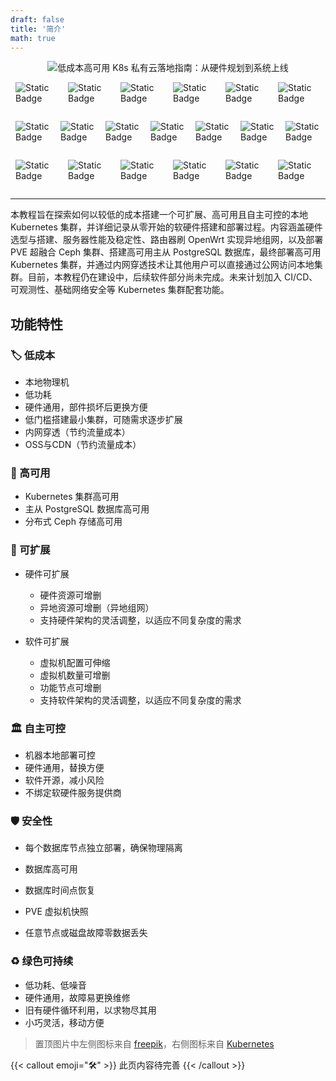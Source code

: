 ```yaml
---
draft: false
title: '简介'
math: true
---
```

<div align="center">
  <img src="https://cdn.tsanfer.com/image/2025-8-9_16-35-49_vmk57h411s.svg" alt="低成本高可用 K8s 私有云落地指南：从硬件规划到系统上线">
</div>

<div style="display:flex;justify-content:center;gap:8px;" class="img-div">

![]()

![Static Badge](https://img.shields.io/badge/%F0%9F%8F%B7%20%E4%BD%8E%E6%88%90%E6%9C%AC-brightgreen?style=for-the-badge)

![Static Badge](https://img.shields.io/badge/%F0%9F%94%84%20%E9%AB%98%E5%8F%AF%E7%94%A8-blue?style=for-the-badge)

![Static Badge](https://img.shields.io/badge/%F0%9F%A7%A9%20%E5%8F%AF%E6%89%A9%E5%B1%95-yellow?style=for-the-badge)

![Static Badge](https://img.shields.io/badge/%F0%9F%8F%9B%20%E8%87%AA%E4%B8%BB%E5%8F%AF%E6%8E%A7-red?style=for-the-badge)

![Static Badge](https://img.shields.io/badge/%F0%9F%9B%A1%EF%B8%8F%20%E5%AE%89%E5%85%A8%E6%80%A7-grey?style=for-the-badge)

![Static Badge](https://img.shields.io/badge/%E2%99%BB%EF%B8%8F%20%E7%BB%BF%E8%89%B2%E5%8F%AF%E6%8C%81%E7%BB%AD-green?style=for-the-badge)

</div>

<div style="display:flex;justify-content:center;gap:8px;" class="img-div">

![]()

![Static Badge](https://img.shields.io/badge/OpenWrt-%2300B5E2?style=flat-square&logo=OpenWrt&logoColor=white)

![Static Badge](https://img.shields.io/badge/Proxmox-%23E57000?style=flat-square&logo=proxmox&logoColor=white)

![Static Badge](https://img.shields.io/badge/Ceph-%23EF5C55?style=flat-square&logo=Ceph&logoColor=white)

![Static Badge](https://img.shields.io/badge/EasyTier-%236A9CFC?style=flat-square&logoColor=white)

![Static Badge](https://img.shields.io/badge/Kubernetes-%23326CE5?style=flat-square&logo=Kubernetes&logoColor=white)

![Static Badge](https://img.shields.io/badge/PostgreSQL-%234169E1?style=flat-square&logo=PostgreSQL&logoColor=white)

![Static Badge](https://img.shields.io/badge/Hugo-%23FF4088?style=flat-square&logo=Hugo&logoColor=white)
</div>

<div style="display:flex;justify-content:center;gap:8px;" class="img-div">

![]()

![Static Badge](https://img.shields.io/badge/%F0%9F%9B%A0%EF%B8%8F%20%E8%87%AA%E5%BB%BA%E6%9C%8D%E5%8A%A1%E5%99%A8-grey?style=flat-square)

![Static Badge](https://img.shields.io/badge/%F0%9F%93%8C%20%E7%A1%AC%E4%BB%B6%E5%86%8D%E5%88%A9%E7%94%A8-grey?style=flat-square)

![Static Badge](https://img.shields.io/badge/%F0%9F%94%8D%20%E6%9C%8D%E5%8A%A1%E5%99%A8%E6%B5%8B%E8%AF%95-grey?style=flat-square&logoColor=white)

![Static Badge](https://img.shields.io/badge/%F0%9F%94%97%20%E5%BC%82%E5%9C%B0%E7%BB%84%E7%BD%91-blue?style=flat-square)

![Static Badge](https://img.shields.io/badge/%F0%9F%94%97%20%E5%86%85%E7%BD%91%E7%A9%BF%E9%80%8F-blue?style=flat-square)

![Static Badge](https://img.shields.io/badge/%F0%9F%9B%A1%EF%B8%8F%20%E4%B8%BB%E4%BB%8E%E6%95%B0%E6%8D%AE%E5%BA%93%E7%89%A9%E7%90%86%E9%9A%94%E7%A6%BB-grey?style=flat-square)
</div>

<!-- <div style="display:flex;justify-content:center;gap:8px;" align="center">
  <img src="https://img.shields.io/badge/%F0%9F%8F%B7%20%E4%BD%8E%E6%88%90%E6%9C%AC-brightgreen?style=for-the-badge" alt="Static Badge">
  <img src="https://img.shields.io/badge/%F0%9F%94%84%20%E9%AB%98%E5%8F%AF%E7%94%A8-blue?style=for-the-badge" alt="Static Badge">
  <img src="https://img.shields.io/badge/%F0%9F%A7%A9%20%E5%8F%AF%E6%89%A9%E5%B1%95-yellow?style=for-the-badge" alt="Static Badge">
  <img src="https://img.shields.io/badge/%F0%9F%8F%9B%20%E8%87%AA%E4%B8%BB%E5%8F%AF%E6%8E%A7-red?style=for-the-badge" alt="Static Badge">
  <img src="https://img.shields.io/badge/%F0%9F%9B%A1%EF%B8%8F%20%E5%AE%89%E5%85%A8%E6%80%A7-grey?style=for-the-badge" alt="Static Badge">
  <img src="https://img.shields.io/badge/%E2%99%BB%EF%B8%8F%20%E7%BB%BF%E8%89%B2%E5%8F%AF%E6%8C%81%E7%BB%AD-green?style=for-the-badge" alt="Static Badge">
</div>

<div style="display:flex;justify-content:center;gap:8px;" align="center">
  <img src="https://img.shields.io/badge/OpenWrt-%2300B5E2?style=flat-square&logo=OpenWrt&logoColor=white" alt="Static Badge">
  <img src="https://img.shields.io/badge/Proxmox-%23E57000?style=flat-square&logo=proxmox&logoColor=white" alt="Static Badge">
  <img src="https://img.shields.io/badge/Ceph-%23EF5C55?style=flat-square&logo=Ceph&logoColor=white" alt="Static Badge">
  <img src="https://img.shields.io/badge/EasyTier-%236A9CFC?style=flat-square&logoColor=white" alt="Static Badge">
  <img src="https://img.shields.io/badge/Kubernetes-%23326CE5?style=flat-square&logo=Kubernetes&logoColor=white" alt="Static Badge">
  <img src="https://img.shields.io/badge/PostgreSQL-%234169E1?style=flat-square&logo=PostgreSQL&logoColor=white" alt="Static Badge">
  <img src="https://img.shields.io/badge/Hugo-%23FF4088?style=flat-square&logo=Hugo&logoColor=white" alt="Static Badge">
</div>

<div style="display:flex;justify-content:center;gap:8px;" align="center">
  <img src="https://img.shields.io/badge/%F0%9F%9B%A0%EF%B8%8F%20%E8%87%AA%E5%BB%BA%E6%9C%8D%E5%8A%A1%E5%99%A8-grey?style=flat-square" alt="Static Badge">
  <img src="https://img.shields.io/badge/%F0%9F%93%8C%20%E7%A1%AC%E4%BB%B6%E5%86%8D%E5%88%A9%E7%94%A8-grey?style=flat-square" alt="Static Badge">
  <img src="https://img.shields.io/badge/%F0%9F%94%8D%20%E6%9C%8D%E5%8A%A1%E5%99%A8%E6%B5%8B%E8%AF%95-grey?style=flat-square&logoColor=white" alt="Static Badge">
  <img src="https://img.shields.io/badge/%F0%9F%94%97%20%E5%BC%82%E5%9C%B0%E7%BB%84%E7%BD%91-blue?style=flat-square" alt="Static Badge">
  <img src="https://img.shields.io/badge/%F0%9F%94%97%20%E5%86%85%E7%BD%91%E7%A9%BF%E9%80%8F-blue?style=flat-square" alt="Static Badge">
  <img src="https://img.shields.io/badge/%F0%9F%9B%A1%EF%B8%8F%20%E4%B8%BB%E4%BB%8E%E6%95%B0%E6%8D%AE%E5%BA%93%E7%89%A9%E7%90%86%E9%9A%94%E7%A6%BB-grey?style=flat-square" alt="Static Badge">
</div> -->

---

本教程旨在探索如何以较低的成本搭建一个可扩展、高可用且自主可控的本地 Kubernetes 集群，并详细记录从零开始的软硬件搭建和部署过程。内容涵盖硬件选型与搭建、服务器性能及稳定性、路由器刷 OpenWrt 实现异地组网，以及部署 PVE 超融合 Ceph 集群、搭建高可用主从 PostgreSQL 数据库，最终部署高可用 Kubernetes 集群，并通过内网穿透技术让其他用户可以直接通过公网访问本地集群。目前，本教程仍在建设中，后续软件部分尚未完成。未来计划加入 CI/CD、可观测性、基础网络安全等 Kubernetes 集群配套功能。

## 功能特性

### 🏷 低成本

- 本地物理机
- 低功耗
- 硬件通用，部件损坏后更换方便
- 低门槛搭建最小集群，可随需求逐步扩展
- 内网穿透（节约流量成本）
- OSS与CDN（节约流量成本）

### 🔄 高可用

- Kubernetes 集群高可用
- 主从 PostgreSQL 数据库高可用
- 分布式 Ceph 存储高可用

### 🧩 可扩展

- 硬件可扩展

  - 硬件资源可增删
  - 异地资源可增删（异地组网）
  - 支持硬件架构的灵活调整，以适应不同复杂度的需求
- 软件可扩展

  - 虚拟机配置可伸缩
  - 虚拟机数量可增删
  - 功能节点可增删
  - 支持软件架构的灵活调整，以适应不同复杂度的需求

### 🏛 自主可控

- 机器本地部署可控
- 硬件通用，替换方便
- 软件开源，减小风险
- 不绑定软硬件服务提供商

### 🛡️ 安全性

- 每个数据库节点独立部署，确保物理隔离
- 数据库高可用
- 数据库时间点恢复
- PVE 虚拟机快照

- 任意节点或磁盘故障零数据丢失

### ♻️ 绿色可持续

- 低功耗、低噪音
- 硬件通用，故障易更换维修
- 旧有硬件循环利用，以求物尽其用
- 小巧灵活，移动方便


> 置顶图片中左侧图标来自 [freepik](https://www.freepik.com/icon/database_13551626)，右侧图标来自 [Kubernetes](https://github.com/kubernetes/kubernetes/blob/master/logo/logo.svg)

{{< callout emoji="🛠" >}}
  此页内容待完善
{{< /callout >}}